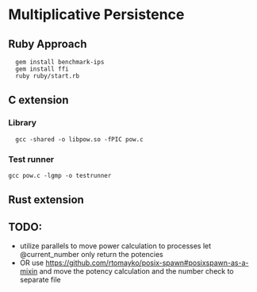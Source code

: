 # Multiplicative Persistence

## Ruby Approach

```
  gem install benchmark-ips
  gem install ffi
  ruby ruby/start.rb
```

## C extension

### Library
```
  gcc -shared -o libpow.so -fPIC pow.c
```

### Test runner
```
gcc pow.c -lgmp -o testrunner
```

## Rust extension

## TODO:

* utilize parallels to move power calculation to processes let @current_number only return the potencies
* OR use https://github.com/rtomayko/posix-spawn#posixspawn-as-a-mixin and move the potency calculation and the number check to separate file